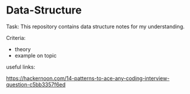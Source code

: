 # Data-Structure

Task:
This repository contains data structure notes for my understanding. 

Criteria:
- theory 
- example on topic

useful links:

https://hackernoon.com/14-patterns-to-ace-any-coding-interview-question-c5bb3357f6ed
